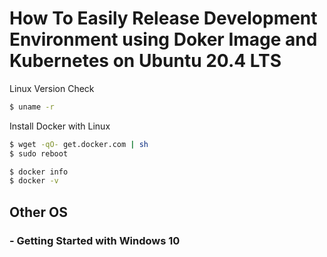 # How To Easily Release Development Environment using Doker Image and Kubernetes on Ubuntu 20.4 LTS

Linux Version Check
```bash
$ uname -r
```

Install Docker with Linux
```bash
$ wget -qO- get.docker.com | sh
$ sudo reboot

$ docker info
$ docker -v
```

<!--
## Introduction

[What is Docker](https://en.wikipedia.org/wiki/Docker_(software))


## Getting Started

#### A) Install [Docker](https://www.docker.com/)
-->

## Other OS
### - Getting Started with Windows 10
